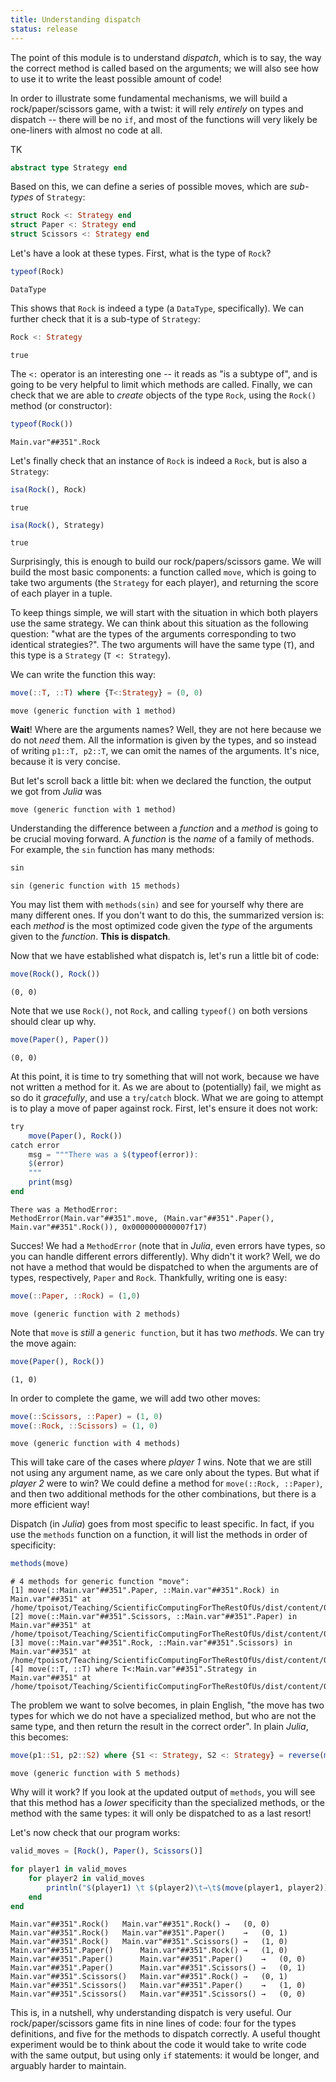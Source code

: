 ```yaml
---
title: Understanding dispatch
status: release
---
```


The point of this module is to understand *dispatch*, which is to say, the way
the correct method is called based on the arguments; we will also see how to
use it to write the least possible amount of code!

In order to illustrate some fundamental mechanisms, we will build a
rock/paper/scissors game, with a twist: it will rely *entirely* on types and
dispatch -- there will be no `if`, and most of the functions will very likely
be one-liners with almost no code at all.

TK

````julia
abstract type Strategy end
````

Based on this, we can define a series of possible moves, which are *sub-types*
of `Strategy`:

````julia
struct Rock <: Strategy end
struct Paper <: Strategy end
struct Scissors <: Strategy end
````

Let's have a look at these types. First, what is the type of `Rock`?

````julia
typeof(Rock)
````

````
DataType
````

This shows that `Rock` is indeed a type (a `DataType`, specifically). We can
further check that it is a sub-type of `Strategy`:

````julia
Rock <: Strategy
````

````
true
````

The `<:` operator is an interesting one -- it reads as "is a subtype of", and
is going to be very helpful to limit which methods are called. Finally, we can
check that we are able to *create* objects of the type `Rock`, using the
`Rock()` method (or constructor):

````julia
typeof(Rock())
````

````
Main.var"##351".Rock
````

Let's finally check that an instance of `Rock` is indeed a `Rock`, but is also
a `Strategy`:

````julia
isa(Rock(), Rock)
````

````
true
````

````julia
isa(Rock(), Strategy)
````

````
true
````

Surprisingly, this is enough to build our rock/papers/scissors game. We will
build the most basic components: a function called `move`, which is going to
take two arguments (the `Strategy` for each player), and returning the score
of each player in a tuple.

To keep things simple, we will start with the situation in which both players
use the same strategy. We can think about this situation as the following
question: "what are the types of the arguments corresponding to two identical
strategies?". The two arguments will have the same type (`T`), and this type
is a `Strategy` (`T <: Strategy`).

We can write the function this way:

````julia
move(::T, ::T) where {T<:Strategy} = (0, 0)
````

````
move (generic function with 1 method)
````

**Wait**! Where are the arguments names? Well, they are not here because we do
not *need* them. All the information is given by the types, and so instead of
writing `p1::T, p2::T`, we can omit the names of the arguments. It's nice,
because it is very concise.

But let's scroll back a little bit: when we declared the function, the output
we got from *Julia* was

~~~
move (generic function with 1 method)
~~~

Understanding the difference between a *function* and a *method* is going to
be crucial moving forward. A *function* is the *name* of a family of methods.
For example, the `sin` function has many methods:

````julia
sin
````

````
sin (generic function with 15 methods)
````

You may list them with `methods(sin)` and see for yourself why there are many
different ones. If you don't want to do this, the summarized version is: each
*method* is the most optimized code given the *type* of the arguments given to
the *function*. **This is dispatch**.

Now that we have established what dispatch is, let's run a little bit of code:

````julia
move(Rock(), Rock())
````

````
(0, 0)
````

Note that we use `Rock()`, not `Rock`, and calling `typeof()` on both versions
should clear up why.

````julia
move(Paper(), Paper())
````

````
(0, 0)
````

At this point, it is time to try something that will not work, because we have
not written a method for it. As we are about to (potentially) fail, we might
as so do it *gracefully*, and use a `try`/`catch` block. What we are going to
attempt is to play a move of paper against rock. First, let's ensure it does
not work:

````julia
try
    move(Paper(), Rock())
catch error
    msg = """There was a $(typeof(error)):
    $(error)
    """
    print(msg)
end
````

````
There was a MethodError:
MethodError(Main.var"##351".move, (Main.var"##351".Paper(), Main.var"##351".Rock()), 0x0000000000007f17)

````

Succes! We had a `MethodError` (note that in *Julia*, even errors have types,
so you can handle different errors differently). Why didn't it work? Well, we
do not have a method that would be dispatched to when the arguments are of
types, respectively, `Paper` and `Rock`. Thankfully, writing one is easy:

````julia
move(::Paper, ::Rock) = (1,0)
````

````
move (generic function with 2 methods)
````

Note that `move` is *still* a `generic function`, but it has two *methods*. We
can try the move again:

````julia
move(Paper(), Rock())
````

````
(1, 0)
````

In order to complete the game, we will add two other moves:

````julia
move(::Scissors, ::Paper) = (1, 0)
move(::Rock, ::Scissors) = (1, 0)
````

````
move (generic function with 4 methods)
````

This will take care of the cases where *player 1* wins. Note that we are still
not using any argument name, as we care only about the types. But what if
*player 2* were to win? We could define a method for `move(::Rock, ::Paper)`,
and then two additional methods for the other combinations, but there is a
more efficient way!

Dispatch (in *Julia*) goes from most specific to least specific. In fact, if
you use the `methods` function on a function, it will list the methods in
order of specificity:

````julia
methods(move)
````

````
# 4 methods for generic function "move":
[1] move(::Main.var"##351".Paper, ::Main.var"##351".Rock) in Main.var"##351" at /home/tpoisot/Teaching/ScientificComputingForTheRestOfUs/dist/content/04_functions/02_dispatch.md:1
[2] move(::Main.var"##351".Scissors, ::Main.var"##351".Paper) in Main.var"##351" at /home/tpoisot/Teaching/ScientificComputingForTheRestOfUs/dist/content/04_functions/02_dispatch.md:1
[3] move(::Main.var"##351".Rock, ::Main.var"##351".Scissors) in Main.var"##351" at /home/tpoisot/Teaching/ScientificComputingForTheRestOfUs/dist/content/04_functions/02_dispatch.md:2
[4] move(::T, ::T) where T<:Main.var"##351".Strategy in Main.var"##351" at /home/tpoisot/Teaching/ScientificComputingForTheRestOfUs/dist/content/04_functions/02_dispatch.md:1
````

The problem we want to solve becomes, in plain English, "the move has two
types for which we do not have a specialized method, but who are not the same
type, and then return the result in the correct order". In plain *Julia*, this
becomes:

````julia
move(p1::S1, p2::S2) where {S1 <: Strategy, S2 <: Strategy} = reverse(move(p2, p1))
````

````
move (generic function with 5 methods)
````

Why will it work? If you look at the updated output of `methods`, you will see
that this method has a *lower* specificity than the specialized methods, or
the method with the same types: it will only be dispatched to as a last
resort!

Let's now check that our program works:

````julia
valid_moves = [Rock(), Paper(), Scissors()]

for player1 in valid_moves
    for player2 in valid_moves
        println("$(player1) \t $(player2)\t→\t$(move(player1, player2))")
    end
end
````

````
Main.var"##351".Rock() 	 Main.var"##351".Rock()	→	(0, 0)
Main.var"##351".Rock() 	 Main.var"##351".Paper()	→	(0, 1)
Main.var"##351".Rock() 	 Main.var"##351".Scissors()	→	(1, 0)
Main.var"##351".Paper() 	 Main.var"##351".Rock()	→	(1, 0)
Main.var"##351".Paper() 	 Main.var"##351".Paper()	→	(0, 0)
Main.var"##351".Paper() 	 Main.var"##351".Scissors()	→	(0, 1)
Main.var"##351".Scissors() 	 Main.var"##351".Rock()	→	(0, 1)
Main.var"##351".Scissors() 	 Main.var"##351".Paper()	→	(1, 0)
Main.var"##351".Scissors() 	 Main.var"##351".Scissors()	→	(0, 0)

````

This is, in a nutshell, why understanding dispatch is very useful. Our
rock/paper/scissors game fits in nine lines of code: four for the types
definitions, and five for the methods to dispatch correctly. A useful thought
experiment would be to think about the code it would take to write code with
the same output, but using only `if` statements: it would be longer, and
arguably harder to maintain.

